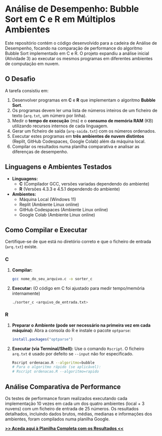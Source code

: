# Análise de Desempenho: Bubble Sort em C e R em Múltiplos Ambientes

Este repositório contém o código desenvolvido para a cadeira de Análise de Desempenho, focando na comparação de performance do algoritmo Bubble Sort implementado em C e R. O projeto expandiu a análise inicial (Atividade 3) ao executar os mesmos programas em diferentes ambientes de computação em nuvem.

## O Desafio

A tarefa consistiu em:

1.  Desenvolver programas em **C** e **R** que implementam o algoritmo **Bubble Sort**. 
2.  Os programas devem ler uma lista de números inteiros de um ficheiro de texto (`arq.txt`, um número por linha).
3.  Medir o **tempo de execução** (ms) e o **consumo de memória RAM** (KB) utilizando recursos internos de cada linguagem. 
4.  Gerar um ficheiro de saída (`arq-saida.txt`) com os números ordenados.
5.  Executar estes programas em **três ambientes de nuvem distintos** (Replit, GitHub Codespaces, Google Colab) além da máquina local.
6.  Compilar os resultados numa planilha comparativa e analisar as diferenças de desempenho.

## Linguagens e Ambientes Testados

* **Linguagens:**
    * **C** (Compilador GCC, versões variadas dependendo do ambiente)
    * **R** (Versões 4.3.3 e 4.5.1 dependendo do ambiente)
* **Ambientes:**
    * Máquina Local (Windows 11)
    * Replit (Ambiente Linux online)
    * GitHub Codespaces (Ambiente Linux online)
    * Google Colab (Ambiente Linux online)

## Como Compilar e Executar

Certifique-se de que está no diretório correto e que o ficheiro de entrada (`arq.txt`) existe.

### C

1.  **Compilar:**
    ```sh
    gcc nome_do_seu_arquivo.c -o sorter_c
    ```
2.  **Executar:** (O código em C foi ajustado para medir tempo/memória internamente)
    ```sh
    ./sorter_c <arquivo_de_entrada.txt>
    ```

### R

1.  **Preparar o Ambiente (pode ser necessário na primeira vez em cada máquina):**
    Abra a consola do R e instale o pacote `optparse`:
    ```r
    install.packages("optparse")
    ```
2.  **Executar (via Terminal/Shell):**
    Use o comando `Rscript`. O ficheiro `arq.txt` é usado por defeito se `--input` não for especificado.
    ```sh
    Rscript ordenacao.R --algoritmo=bubble 
    # Para o algoritmo rápido (se aplicável):
    # Rscript ordenacao.R --algoritmo=rapido 
    ```

## Análise Comparativa de Performance

Os testes de performance foram realizados executando cada implementação 10 vezes em cada um dos quatro ambientes (local + 3 nuvens) com um ficheiro de entrada de 25 números. Os resultados detalhados, incluindo dados brutos, médias, medianas e informações dos ambientes, foram compilados numa planilha Google.

**[>> Aceda aqui à Planilha Completa com os Resultados <<](https://docs.google.com/spreadsheets/d/18VWPbhprBUpJwlYyTk21HtMffQHvz5nUOWn0qSVMEHI/edit?usp=sharing)**